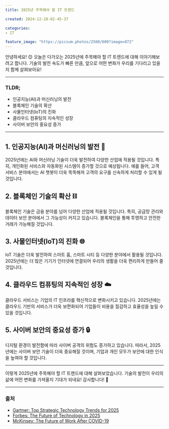 ```yaml
---
title: 2025년 주목해야 할 IT 트렌드

created: 2024-12-28-02-45-37

categories: 
- IT

feature_image: "https://picsum.photos/2560/600?image=872"
---
```


안녕하세요! 😊 오늘은 다가오는 2025년에 주목해야 할 IT 트렌드에 대해 이야기해보려고 합니다. 기술의 발전 속도가 빠른 만큼, 앞으로 어떤 변화가 우리를 기다리고 있을지 함께 살펴보아요!

---

### TLDR;
- 인공지능(AI)과 머신러닝의 발전
- 블록체인 기술의 확산
- 사물인터넷(IoT)의 진화
- 클라우드 컴퓨팅의 지속적인 성장
- 사이버 보안의 중요성 증가

---

## 1. 인공지능(AI)과 머신러닝의 발전 🤖
2025년에는 AI와 머신러닝 기술이 더욱 발전하여 다양한 산업에 적용될 것입니다. 특히, 개인화된 서비스와 자동화된 시스템이 증가할 것으로 예상됩니다. 예를 들어, 고객 서비스 분야에서는 AI 챗봇이 더욱 똑똑해져 고객의 요구를 신속하게 처리할 수 있게 될 것입니다.

## 2. 블록체인 기술의 확산 ⛓️
블록체인 기술은 금융 분야를 넘어 다양한 산업에 적용될 것입니다. 특히, 공급망 관리와 데이터 보안 분야에서 그 가능성이 커지고 있습니다. 블록체인을 통해 투명하고 안전한 거래가 가능해질 것입니다.

## 3. 사물인터넷(IoT)의 진화 🌐
IoT 기술은 더욱 발전하여 스마트 홈, 스마트 시티 등 다양한 분야에서 활용될 것입니다. 2025년에는 더 많은 기기가 인터넷에 연결되어 우리의 생활을 더욱 편리하게 만들어 줄 것입니다.

## 4. 클라우드 컴퓨팅의 지속적인 성장 ☁️
클라우드 서비스는 기업의 IT 인프라를 혁신적으로 변화시키고 있습니다. 2025년에는 클라우드 기반의 서비스가 더욱 보편화되어 기업들이 비용을 절감하고 효율성을 높일 수 있을 것입니다.

## 5. 사이버 보안의 중요성 증가 🔒
디지털 환경이 발전함에 따라 사이버 공격의 위험도 증가하고 있습니다. 따라서, 2025년에는 사이버 보안 기술이 더욱 중요해질 것이며, 기업과 개인 모두가 보안에 대한 인식을 높여야 할 것입니다.

---

이렇게 2025년에 주목해야 할 IT 트렌드에 대해 살펴보았습니다. 기술의 발전이 우리의 삶에 어떤 변화를 가져올지 기대가 되네요! 감사합니다! 🙏

---

### 출처
- [Gartner: Top Strategic Technology Trends for 2025](https://www.gartner.com/en/newsroom/press-releases/2022-10-18-gartner-says-three-emerging-technology-trends-will-shape-the-future-of-work)
- [Forbes: The Future of Technology in 2025](https://www.forbes.com/sites/bernardmarr/2021/01/04/the-future-of-technology-in-2025/?sh=5c1c1e4e7c3e)
- [McKinsey: The Future of Work After COVID-19](https://www.mckinsey.com/featured-insights/future-of-work)

